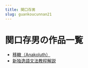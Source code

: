 ```yaml
---
title: 関口存男
slug: guankoucunnan21
---
```


# 関口存男の作品一覧

- [移轍（Anakoluth）](yicheanakoluth03)
- [新独逸語文法教程解説](xinduyiyuwenfajiaochengjieshuob8)
